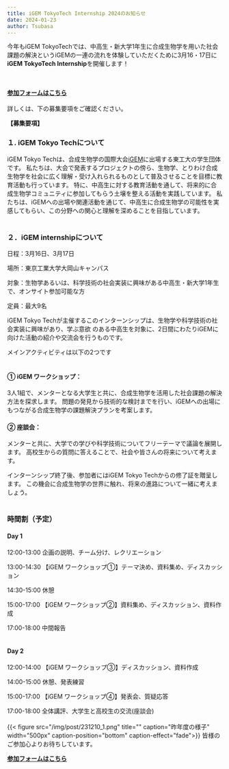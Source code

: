 ```yaml
---
title: iGEM TokyoTech Internship 2024のお知らせ
date: 2024-01-23
author: Tsubasa
---
```

今年もiGEM TokyoTechでは、中高生・新大学1年生に合成生物学を用いた社会課題の解決というiGEMの一連の流れを体験していただくために3月16・17日に
**iGEM TokyoTech Internship**を開催します！
<!--more-->
<br><br>
[**参加フォームはこちら**](https://docs.google.com/forms/d/e/1FAIpQLScShKgcrTQ-pA3HHiYGbwB-rv_XVWOGopGTsfa8cr33EwuBMQ/viewform?usp=sf_link)
<br><br>
詳しくは、下の募集要項をご確認ください。

**【募集要項】**

### １. iGEM Tokyo Techについて 

iGEM Tokyo Techは、合成生物学の国際大会[iGEM](https://igem.org/)に出場する東工大の学生団体です。
私たちは、大会で発表するプロジェクトの傍ら、生物学、とりわけ合成生物学を社会に広く理解・受け入れられるものとして普及させることを目標に教育活動も行っています。
特に、中高生に対する教育活動を通して、将来的に合成生物学コミュニティに参加してもらう土壌を整える活動を実践しています。
私たちは、iGEMへの出場や関連活動を通じて、中高生に合成生物学の可能性を実感してもらい、この分野への関心と理解を深めることを目指しています。
<br><br>
### ２．iGEM internshipについて 

日程：3月16日、3月17日 

場所：東京工業大学大岡山キャンパス 

対象：生物学あるいは、科学技術の社会実装に興味がある中高生・新大学1年生で、オンサイト参加可能な方 

定員：最大9名 

iGEM Tokyo Techが主催するこのインターンシップは、生物学や科学技術の社会実装に興味があり、学ぶ意欲
のある中高生を対象に、2日間にわたりiGEMに向けた活動の紹介や交流会を行うものです。

メインアクティビティは以下の2つです 
<br><br>
#### ① iGEM ワークショップ： 
3人1組で、メンターとなる大学生と共に、合成生物学を活用した社会課題の解決方法を探求します。
問題の発見から技術的な検討までを行い、iGEMへの出場にもつながる合成生物学の課題解決プランを考案します。 

#### ② 座談会： 
メンターと共に、大学での学びや科学技術についてフリーテーマで議論を展開します。
高校生からの質問に答えることで、社会や皆さんの将来について考えます。 

インターンシップ終了後、参加者にはiGEM Tokyo Techからの修了証を贈呈します。
この機会に合成生物学の世界に触れ、将来の進路について一緒に考えましょう。
<br><br>
### 時間割（予定）

#### Day 1

12:00-13:00 企画の説明、チーム分け、レクリエーション 

13:00-14:30 【iGEM ワークショップ①】テーマ決め、資料集め、ディスカッション 

14:30-15:00 休憩 

15:00-17:00 【iGEM ワークショップ②】資料集め、ディスカッション、資料作成 

17:00-18:00 中間報告 
<br><br>
#### Day 2

12:00-14:00 【iGEM ワークショップ③】ディスカッション、資料作成 

14:00-15:00 休憩、発表練習 

15:00-17:00 【iGEM ワークショップ④】発表会、質疑応答 

17:00-18:00 全体講評、大学生と高校生の交流(座談会)
<br><br>
{{< figure src="/img/post/231210_1.png" title="" caption="昨年度の様子" width="500px" caption-position="bottom" caption-effect="fade">}}
皆様のご参加心よりお待ちしています。

[**参加フォームはこちら**](https://docs.google.com/forms/d/e/1FAIpQLScShKgcrTQ-pA3HHiYGbwB-rv_XVWOGopGTsfa8cr33EwuBMQ/viewform?usp=sf_link)
